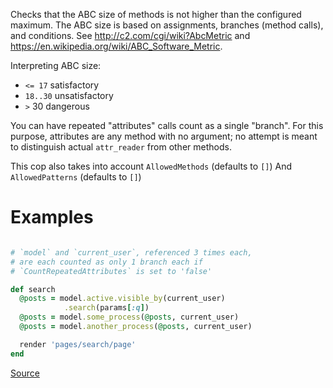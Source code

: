 
Checks that the ABC size of methods is not higher than the
configured maximum. The ABC size is based on assignments, branches
(method calls), and conditions. See http://c2.com/cgi/wiki?AbcMetric
and https://en.wikipedia.org/wiki/ABC_Software_Metric.

Interpreting ABC size:

* ``<= 17`` satisfactory
* `18..30` unsatisfactory
* `>` 30 dangerous

You can have repeated "attributes" calls count as a single "branch".
For this purpose, attributes are any method with no argument; no attempt
is meant to distinguish actual `attr_reader` from other methods.

This cop also takes into account `AllowedMethods` (defaults to `[]`)
And `AllowedPatterns` (defaults to `[]`)

# Examples

```ruby

# `model` and `current_user`, referenced 3 times each,
# are each counted as only 1 branch each if
# `CountRepeatedAttributes` is set to 'false'

def search
  @posts = model.active.visible_by(current_user)
            .search(params[:q])
  @posts = model.some_process(@posts, current_user)
  @posts = model.another_process(@posts, current_user)

  render 'pages/search/page'
end
```

[Source](http://www.rubydoc.info/gems/rubocop/RuboCop/Cop/Metrics/AbcSize)